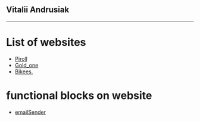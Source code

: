 

## Vitalii Andrusiak

****

# List of websites

+ [Piroll](https://vertelek.github.io/Piroll/)
+ [Gold_one](https://vertelek.github.io/gold_one/)
+ [Bikees.](https://vertelek.github.io/bikees/)

# functional blocks on website

+ [emailSender](https://vertelek.github.io/bikees/simpleEmailSender/)
